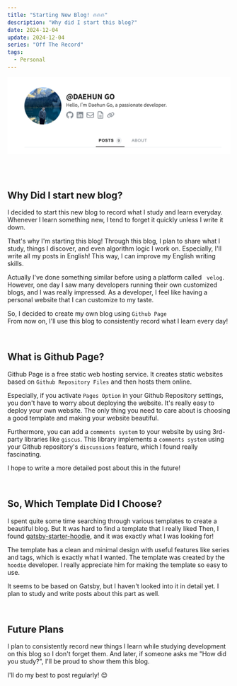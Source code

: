 ```yaml
---
title: "Starting New Blog! 🔥🔥🔥"
description: "Why did I start this blog?"
date: 2024-12-04
update: 2024-12-04
series: "Off The Record"
tags:
  - Personal
---
```


![Profile Image Caption](profile-image.png)

<br>
<br>

## Why Did I start new blog?

I decided to start this new blog to record what I study and learn everyday.  
Whenever I learn something new, I tend to forget it quickly unless I write it down.

That's why I'm starting this blog! Through this blog, I plan to share what I study, things I discover, and even algorithm logic I work on. Especially, I'll write all my posts in English! This way, I can improve my English writing skills.

Actually I've done something similar before using a platform called ` velog`.  
However, one day I saw many developers running their own customized blogs, and I was really impressed. As a developer, I feel like having a personal website that I can customize to my taste.

So, I decided to create my own blog using `Github Page`  
From now on, I'll use this blog to consistently record what I learn every day!

<br>

## What is Github Page?

Github Page is a free static web hosting service. It creates static websites based on `Github Repository Files` and then hosts them online.

Especially, if you activate `Pages Option` in your Github Repository settings, you don't have to worry about deploying the website. It's really easy to deploy your own website. The only thing you need to care about is choosing a good template and making your website beautiful.

Furthermore, you can add a `comments system` to your website by using 3rd-party libraries like `giscus`. This library implements a `comments system` using your Github repository's `discussions` feature, which I found really fascinating.

I hope to write a more detailed post about this in the future!

<br>

## So, Which Template Did I Choose?

I spent quite some time searching through various templates to create a beautiful blog. But It was hard to find a template that I really liked
Then, I found [gatsby-starter-hoodie](https://github.com/devHudi/gatsby-starter-hoodie), and it was exactly what I was looking for!

The template has a clean and minimal design with useful features like series and tags, which is exactly what I wanted. The template was created by the `hoodie` developer. I really appreciate him for making the template so easy to use.

It seems to be based on Gatsby, but I haven't looked into it in detail yet. I plan to study and write posts about this part as well.

<br>

## Future Plans

I plan to consistently record new things I learn while studying development on this blog so I don't forget them. And later, if someone asks me "How did you study?", I'll be proud to show them this blog.

I'll do my best to post regularly! 😊
